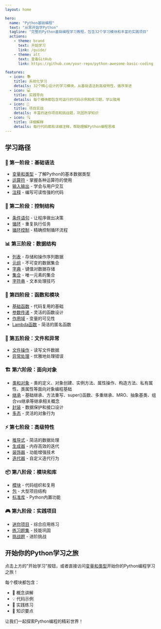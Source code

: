```yaml
---
layout: home

hero:
  name: "Python基础编程"
  text: "从零开始学Python"
  tagline: "完整的Python基础编程学习教程，包含32个学习模块和丰富的实践项目"
  actions:
    - theme: brand
      text: 开始学习
      link: /guide/
    - theme: alt
      text: 查看GitHub
      link: https://github.com/your-repo/python-awesome-basic-coding

features:
  - icon: 📚
    title: 系统化学习
    details: 32个精心设计的学习模块，从基础语法到高级特性，循序渐进
  - icon: 💻
    title: 实践导向
    details: 每个模块都包含可运行的代码示例和练习题，学以致用
  - icon: 🎯
    title: 项目实战
    details: 丰富的迷你项目和挑战题，巩固所学知识
  - icon: 🔍
    title: 详细解释
    details: 每行代码都有详细注释，帮助理解Python编程思维
---
```


## 学习路径

### 🚀 第一阶段：基础语法
- [变量和类型](/guide/01-variables-and-types/) - 了解Python的基本数据类型
- [运算符](/guide/02-operators/) - 掌握各种运算符的使用
- [输入输出](/guide/03-input-output/) - 学会与用户交互
- [注释](/guide/04-comments/) - 编写可读性强的代码

### 🎯 第二阶段：控制结构
- [条件语句](/guide/05-conditions/) - 让程序做出决策
- [循环](/guide/06-loops/) - 重复执行任务
- [循环控制](/guide/07-loop-control/) - 精确控制循环流程

### 📊 第三阶段：数据结构
- [列表](/guide/08-lists/) - 存储和操作序列数据
- [元组](/guide/09-tuples/) - 不可变的数据集合
- [字典](/guide/10-dictionaries/) - 键值对数据存储
- [集合](/guide/11-sets/) - 唯一元素的集合
- [字符串](/guide/12-strings/) - 文本处理技巧

### 🔧 第四阶段：函数和模块
- [基础函数](/guide/13-basic-functions/) - 代码复用的基础
- [参数传递](/guide/14-parameters/) - 灵活的函数设计
- [作用域](/guide/15-scope/) - 变量的可见性
- [Lambda函数](/guide/16-lambda/) - 简洁的匿名函数

### 📁 第五阶段：文件和异常
- [文件操作](/guide/17-file-operations/) - 读写文件数据
- [异常处理](/guide/18-exception-handling/) - 优雅地处理错误

### 🏗️ 第六阶段：面向对象
- [类和对象](/guide/19-classes-objects/) - 类的定义、对象创建、实例方法、属性操作、构造方法、私有属性、类属性等面向对象编程基础
- [继承](/guide/20-inheritance/) - 基础继承、方法重写、super()函数、多重继承、MRO、抽象基类、组合vs继承等继承相关概念
- [封装](/guide/21-encapsulation/) - 数据保护和接口设计
- [多态](/guide/22-polymorphism/) - 灵活的对象行为

### ⚡ 第七阶段：高级特性
- [推导式](/guide/23-comprehensions/) - 简洁的数据处理
- [生成器](/guide/24-generators/) - 内存高效的迭代
- [装饰器](/guide/25-decorators/) - 功能增强技术
- [迭代器](/guide/26-iterators/) - 自定义迭代行为

### 📦 第八阶段：模块和库
- [模块](/guide/27-modules/) - 代码组织和复用
- [包](/guide/28-packages/) - 大型项目结构
- [标准库](/guide/29-standard-library/) - Python内置功能

### 🎮 第九阶段：实践项目
- [迷你项目](/guide/30-mini-projects/) - 综合应用练习
- [练习题集](/guide/31-exercises/) - 技能巩固
- [挑战题](/guide/32-challenges/) - 进阶挑战

## 开始你的Python学习之旅

点击上方的"开始学习"按钮，或者直接访问[变量和类型](/guide/01-variables-and-types/)开始你的Python编程学习之旅！

每个模块都包含：
- 📖 概念讲解
- 💡 代码示例
- 🔧 实践练习
- 🎯 知识要点

让我们一起探索Python编程的精彩世界！